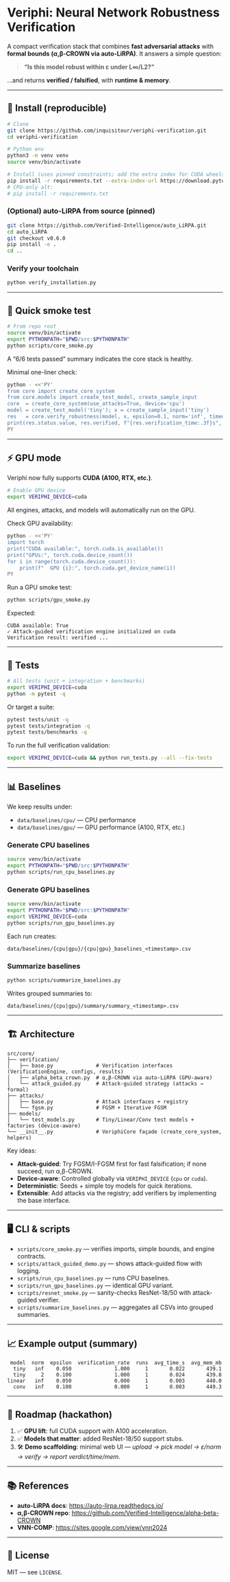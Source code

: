 # Veriphi: Neural Network Robustness Verification

A compact verification stack that combines **fast adversarial attacks** with **formal bounds (α,β-CROWN via auto-LiRPA)**. It answers a simple question:

> **“Is this model robust within ε under L∞/L2?”**

…and returns **verified / falsified**, with **runtime & memory**. 

---

## 🔧 Install (reproducible)

```bash
# Clone
git clone https://github.com/inquisitour/veriphi-verification.git
cd veriphi-verification

# Python env
python3 -m venv venv
source venv/bin/activate

# Install (uses pinned constraints; add the extra index for CUDA wheels if you have an NVIDIA GPU)
pip install -r requirements.txt --extra-index-url https://download.pytorch.org/whl/cu121
# CPU-only alt:
# pip install -r requirements.txt
```

### (Optional) auto-LiRPA from source (pinned)
```bash
git clone https://github.com/Verified-Intelligence/auto_LiRPA.git
cd auto_LiRPA
git checkout v0.6.0
pip install -e .
cd ..
```

### Verify your toolchain
```bash
python verify_installation.py
```

---

## 🚀 Quick smoke test

```bash
# From repo root
source venv/bin/activate
export PYTHONPATH="$PWD/src:$PYTHONPATH"
python scripts/core_smoke.py
```

A “6/6 tests passed” summary indicates the core stack is healthy.

Minimal one-liner check:
```bash
python - <<'PY'
from core import create_core_system
from core.models import create_test_model, create_sample_input
core  = create_core_system(use_attacks=True, device='cpu')
model = create_test_model('tiny'); x = create_sample_input('tiny')
res   = core.verify_robustness(model, x, epsilon=0.1, norm='inf', timeout=30)
print(res.status.value, res.verified, f"{res.verification_time:.3f}s", "mem=", res.additional_info.get("memory_usage_mb"))
PY
```

---

## ⚡ GPU mode

Veriphi now fully supports **CUDA (A100, RTX, etc.)**.

```bash
# Enable GPU device
export VERIPHI_DEVICE=cuda
```

All engines, attacks, and models will automatically run on the GPU.

Check GPU availability:
```bash
python - <<'PY'
import torch
print("CUDA available:", torch.cuda.is_available())
print("GPUs:", torch.cuda.device_count())
for i in range(torch.cuda.device_count()):
    print(f"  GPU {i}:", torch.cuda.get_device_name(i))
PY
```

Run a GPU smoke test:
```bash
python scripts/gpu_smoke.py
```

Expected:  
```
CUDA available: True
✓ Attack-guided verification engine initialized on cuda
Verification result: verified ...
```

---

## 🧪 Tests

```bash
# All tests (unit + integration + benchmarks)
export VERIPHI_DEVICE=cuda
python -m pytest -q
```

Or target a suite:
```bash
pytest tests/unit -q
pytest tests/integration -q
pytest tests/benchmarks -q
```

To run the full verification validation:
```bash
export VERIPHI_DEVICE=cuda && python run_tests.py --all --fix-tests
```

---

## 📊 Baselines

We keep results under:
- `data/baselines/cpu/` — CPU performance
- `data/baselines/gpu/` — GPU performance (A100, RTX, etc.)

### Generate CPU baselines
```bash
source venv/bin/activate
export PYTHONPATH="$PWD/src:$PYTHONPATH"
python scripts/run_cpu_baselines.py
```

### Generate GPU baselines
```bash
source venv/bin/activate
export PYTHONPATH="$PWD/src:$PYTHONPATH"
export VERIPHI_DEVICE=cuda
python scripts/run_gpu_baselines.py
```

Each run creates:
```
data/baselines/{cpu|gpu}/{cpu|gpu}_baselines_<timestamp>.csv
```

### Summarize baselines
```bash
python scripts/summarize_baselines.py
```

Writes grouped summaries to:
```
data/baselines/{cpu|gpu}/summary/summary_<timestamp>.csv
```

---

## 🏗️ Architecture

```
src/core/
├── verification/
│   ├── base.py              # Verification interfaces (VerificationEngine, configs, results)
│   ├── alpha_beta_crown.py  # α,β-CROWN via auto-LiRPA (GPU-aware)
│   └── attack_guided.py     # Attack-guided strategy (attacks → formal)
├── attacks/
│   ├── base.py              # Attack interfaces + registry
│   └── fgsm.py              # FGSM + Iterative FGSM
├── models/
│   └── test_models.py       # Tiny/Linear/Conv test models + factories (device-aware)
└── __init__.py              # VeriphiCore façade (create_core_system, helpers)
```

Key ideas:
- **Attack-guided**: Try FGSM/I-FGSM first for fast falsification; if none succeed, run α,β-CROWN.
- **Device-aware**: Controlled globally via `VERIPHI_DEVICE` (`cpu` or `cuda`).
- **Deterministic**: Seeds + simple toy models for quick iterations.
- **Extensible**: Add attacks via the registry; add verifiers by implementing the base interface.

---

## 🖥️ CLI & scripts

- `scripts/core_smoke.py` — verifies imports, simple bounds, and engine contracts.
- `scripts/attack_guided_demo.py` — shows attack-guided flow with logging.
- `scripts/run_cpu_baselines.py` — runs CPU baselines.
- `scripts/run_gpu_baselines.py` — identical GPU variant.
- `scripts/resnet_smoke.py` — sanity-checks ResNet-18/50 with attack-guided verifier.
- `scripts/summarize_baselines.py` — aggregates all CSVs into grouped summaries.

---

## 📈 Example output (summary)

```
 model  norm  epsilon  verification_rate  runs  avg_time_s  avg_mem_mb
  tiny   inf    0.050              1.000     1       0.022       439.1
  tiny     2    0.100              1.000     1       0.024       439.8
linear   inf    0.050              0.000     1       0.003       440.0
  conv   inf    0.100              0.000     1       0.003       449.3
```

---

## 🧭 Roadmap (hackathon)

1) ✅ **GPU lift**: full CUDA support with A100 acceleration.
2) ✅ **Models that matter**: added ResNet-18/50 support stubs.
3) 🛠️ **Demo scaffolding**: minimal web UI — *upload → pick model → ε/norm → verify → report verdict/time/mem*.

---

## 📚 References

- **auto-LiRPA docs**: https://auto-lirpa.readthedocs.io/
- **α,β-CROWN repo**: https://github.com/Verified-Intelligence/alpha-beta-CROWN
- **VNN-COMP**: https://sites.google.com/view/vnn2024

---

## 📄 License

MIT — see `LICENSE`.
